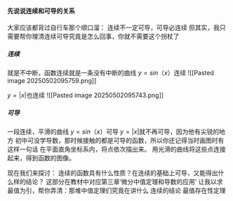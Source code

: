 #### 先说说连续和可导的关系
大家应该都背过自行车那个顺口溜：
连续不一定可导，可导必连续
但其实，我只需要帮你理清连续可导究竟是怎么回事，你就不需要这个拐杖了
##### 连续
就是不中断，函数连续就是一条没有中断的曲线
$y=sin（x）$连续
![[Pasted image 20250502095759.png]]

$y=|x|$也连续
![[Pasted image 20250502095743.png]]
##### 可导
一段连续，平滑的曲线
$y=sin（x）$可导
$y=|x|$就不再可导，因为他有尖锐的地方
初中可没学导数，那时候接触的都是可导的函数，所以你还记得当时画图时有这样一句话
在平面直角坐标系内，将点依次描出来。
用光滑的曲线将这些点连接起来，得到函数的图像。

现在我们来探讨：
连续的函数具有什么性质？在连续的基础上可导，又能得出什么样的结论？
这部分在教材中对应第三章‘微分中值定理和导数的应用’
让我以求最值为引，帮你弄清：那堆中值定理们究竟在讲什么
连续的结论
最值存在性定理